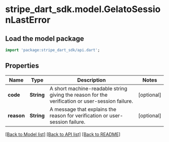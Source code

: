 # stripe_dart_sdk.model.GelatoSessionLastError

## Load the model package
```dart
import 'package:stripe_dart_sdk/api.dart';
```

## Properties
Name | Type | Description | Notes
------------ | ------------- | ------------- | -------------
**code** | **String** | A short machine-readable string giving the reason for the verification or user-session failure. | [optional] 
**reason** | **String** | A message that explains the reason for verification or user-session failure. | [optional] 

[[Back to Model list]](../README.md#documentation-for-models) [[Back to API list]](../README.md#documentation-for-api-endpoints) [[Back to README]](../README.md)


